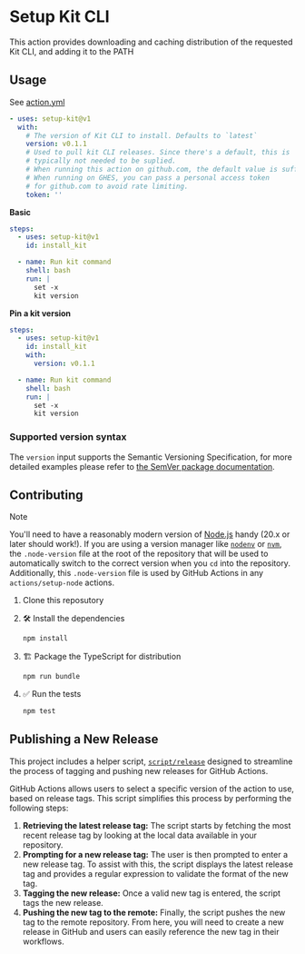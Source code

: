 # Setup Kit CLI

This action provides downloading and caching distribution of the requested Kit
CLI, and adding it to the PATH

## Usage

See [action.yml](action.yml)

```YAML
- uses: setup-kit@v1
  with:
    # The version of Kit CLI to install. Defaults to `latest`
    version: v0.1.1
    # Used to pull kit CLI releases. Since there's a default, this is 
    # typically not needed to be suplied.
    # When running this action on github.com, the default value is sufficient.
    # When running on GHES, you can pass a personal access token
    # for github.com to avoid rate limiting.
    token: ''
```

**Basic**

```YAML
steps:
  - uses: setup-kit@v1
    id: install_kit

  - name: Run kit command
    shell: bash
    run: |
      set -x
      kit version
```

**Pin a kit version**

```YAML
steps:
  - uses: setup-kit@v1
    id: install_kit
    with:
      version: v0.1.1

  - name: Run kit command
    shell: bash
    run: |
      set -x
      kit version
```

### Supported version syntax

The `version` input supports the Semantic Versioning Specification, for more
detailed examples please refer to
[the SemVer package documentation](https://github.com/npm/node-semver).

## Contributing

> [!NOTE]
>
> You'll need to have a reasonably modern version of
> [Node.js](https://nodejs.org) handy (20.x or later should work!). If you are
> using a version manager like [`nodenv`](https://github.com/nodenv/nodenv) or
> [`nvm`](https://github.com/nvm-sh/nvm), the `.node-version` file at the root
> of the repository that will be used to automatically switch to the correct
> version when you `cd` into the repository. Additionally, this `.node-version`
> file is used by GitHub Actions in any `actions/setup-node` actions.

1. Clone this reposutory

1. :hammer_and_wrench: Install the dependencies

   ```bash
   npm install
   ```

1. :building_construction: Package the TypeScript for distribution

   ```bash
   npm run bundle
   ```

1. :white_check_mark: Run the tests

   ```bash
   npm test
   ```

## Publishing a New Release

This project includes a helper script, [`script/release`](./script/release)
designed to streamline the process of tagging and pushing new releases for
GitHub Actions.

GitHub Actions allows users to select a specific version of the action to use,
based on release tags. This script simplifies this process by performing the
following steps:

1. **Retrieving the latest release tag:** The script starts by fetching the most
   recent release tag by looking at the local data available in your repository.
1. **Prompting for a new release tag:** The user is then prompted to enter a new
   release tag. To assist with this, the script displays the latest release tag
   and provides a regular expression to validate the format of the new tag.
1. **Tagging the new release:** Once a valid new tag is entered, the script tags
   the new release.
1. **Pushing the new tag to the remote:** Finally, the script pushes the new tag
   to the remote repository. From here, you will need to create a new release in
   GitHub and users can easily reference the new tag in their workflows.
